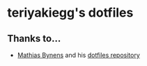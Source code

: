 # teriyakiegg's dotfiles

## Thanks to…

* [Mathias Bynens](https://mathiasbynens.be/) and his [dotfiles repository](https://github.com/mathiasbynens/dotfiles)
